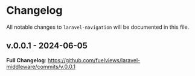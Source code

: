 # Changelog

All notable changes to `laravel-navigation` will be documented in this file.

## v.0.0.1 - 2024-06-05

**Full Changelog**: https://github.com/fuelviews/laravel-middleware/commits/v.0.0.1
